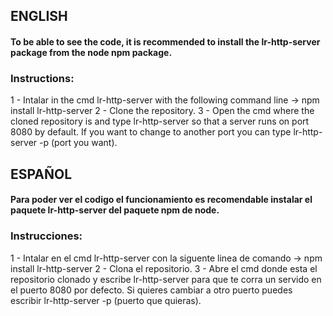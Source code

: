 ## ENGLISH
#### To be able to see the code, it is recommended to install the lr-http-server package from the node npm package.

### Instructions:
   1 - Intalar in the cmd lr-http-server with the following command line -> npm install lr-http-server
   2 - Clone the repository.
   3 - Open the cmd where the cloned repository is and type lr-http-server so that a server runs on port 8080 by default.
      If you want to change to another port you can type lr-http-server -p (port you want).

## ESPAÑOL
#### Para poder ver el codigo el funcionamiento es recomendable instalar el paquete lr-http-server del paquete npm de node.

### Instrucciones:

  1 - Intalar en el cmd lr-http-server con la siguente linea de comando -> npm install lr-http-server
  2 - Clona el repositorio.
  3 - Abre el cmd donde esta el repositorio clonado y escribe lr-http-server para que te corra un servido en el puerto 8080 por defecto.
      Si quieres cambiar a otro puerto puedes escribir lr-http-server -p (puerto que quieras).
